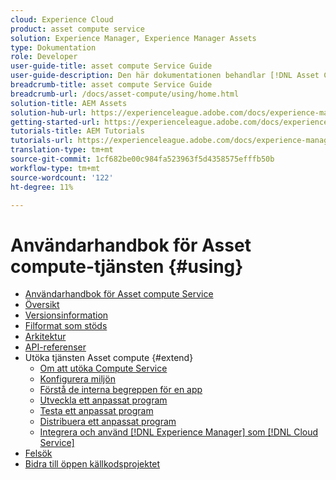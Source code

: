 ```yaml
---
cloud: Experience Cloud
product: asset compute service
solution: Experience Manager, Experience Manager Assets
type: Dokumentation
role: Developer
user-guide-title: asset compute Service Guide
user-guide-description: Den här dokumentationen behandlar [!DNL Asset Compute Service] uppgifter som hur du utvecklar, hanterar, distribuerar och felsöker din anpassade kod.
breadcrumb-title: asset compute Service Guide
breadcrumb-url: /docs/asset-compute/using/home.html
solution-title: AEM Assets
solution-hub-url: https://experienceleague.adobe.com/docs/experience-manager-cloud-service/assets/home.html
getting-started-url: https://experienceleague.adobe.com/docs/experience-manager-cloud-service/assets/asset-microservices-overview.html
tutorials-title: AEM Tutorials
tutorials-url: https://experienceleague.adobe.com/docs/experience-manager-learn/assets/overview.html
translation-type: tm+mt
source-git-commit: 1cf682be00c984fa523963f5d4358575efffb50b
workflow-type: tm+mt
source-wordcount: '122'
ht-degree: 11%

---
```



# Användarhandbok för Asset compute-tjänsten {#using}

+ [Användarhandbok för Asset compute Service](home.md)
+ [Översikt](introduction.md)
+ [Versionsinformation](release-notes.md)
+ [Filformat som stöds](https://experienceleague.adobe.com/docs/experience-manager-cloud-service/assets/file-format-support.html)
+ [Arkitektur](architecture.md)
+ [API-referenser](api.md)
+ Utöka tjänsten Asset compute {#extend}
   + [Om att utöka Compute Service](understand-extensibility.md)
   + [Konfigurera miljön](setup-environment.md)
   + [Förstå de interna begreppen för en app](custom-application-internals.md)
   + [Utveckla ett anpassat program](develop-custom-application.md)
   + [Testa ett anpassat program](test-custom-application.md)
   + [Distribuera ett anpassat program](deploy-custom-application.md)
   + [Integrera och använd  [!DNL Experience Manager] som [!DNL Cloud Service]](https://experienceleague.adobe.com/docs/experience-manager-cloud-service/assets/asset-microservices-overview.html)
+ [Felsök](troubleshooting.md)
+ [Bidra till öppen källkodsprojektet](contribute-to-compute-service.md)
